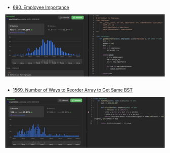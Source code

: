 - [690. Employee Importance](https://leetcode.com/problems/employee-importance/description/)

![alt text](images/1.png) </br> </br>

- [1569. Number of Ways to Reorder Array to Get Same BST](https://leetcode.com/problems/number-of-ways-to-reorder-array-to-get-same-bst/description/)

![alt text](images/2.png)